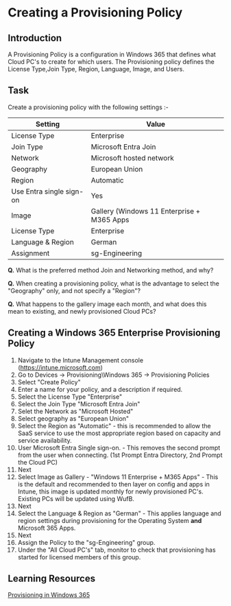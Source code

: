 # Creating a Provisioning Policy

## Introduction

A Provisioning Policy is a configuration in Windows 365 that defines what Cloud PC's to create for which users. The Provisioning policy defines the License Type,Join Type, Region, Language, Image, and Users.

## Task

Create a provisioning policy with the following settings :-

| Setting | Value |
| -- | -- |
| License Type | Enterprise |
| Join Type | Microsoft Entra Join |
| Network | Microsoft hosted network |
| Geography | European Union |
| Region | Automatic |
| Use Entra single sign-on | Yes |
| Image | Gallery (Windows 11 Enterprise + M365 Apps |
| License Type | Enterprise |
| Language & Region | German |
| Assignment | sg-Engineering |

**Q.** What is the preferred method Join and Networking method, and why?

**Q.** When creating a provisioning policy, what is the advantage to select the "Geography" only, and not specify a "Region"?

**Q.** What happens to the gallery image each month, and what does this mean to existing, and newly provisioned Cloud PCs?

## Creating a Windows 365 Enterprise Provisioning Policy

1. Navigate to the Intune Management console (https://intune.microsoft.com)
2. Go to Devices -> Provisioning\Windows 365 -> Provisioning Policies
3. Select "Create Policy"
4. Enter a name for your policy, and a description if required.
5. Select the License Type "Enterprise"
6. Select the Join Type "Microsoft Entra Join"
7. Selet the Network as "Microsoft Hosted"
8. Select geography as "European Union"
9. Select the Region as "Automatic" - this is recommended to allow the SaaS service to use the most appropriate region based on capacity and service availability.
10. User Microsoft Entra Single sign-on. - This removes the second prompt from the user when connecting. (1st Prompt Entra Directory, 2nd Prompt the Cloud PC)
11. Next
12. Select Image as Gallery - "Windows 11 Enterprise + M365 Apps" - This is the default and recommended to then layer on config and apps in Intune, this image is updated monthly for newly provisioned PC's. Existing PCs will be updated using WufB.
13. Next
14. Select the Language & Region as "German" - This applies language and region settings during provisioning for the Operating System **and** Microsoft 365 Apps.
15. Next
16. Assign the Policy to the "sg-Engineering" group.
17. Under the "All Cloud PC's" tab, monitor to check that provisioning has started for licensed members of this group.


## Learning Resources

[Provisioning in Windows 365](https://learn.microsoft.com/en-gb/windows-365/enterprise/provisioning)
